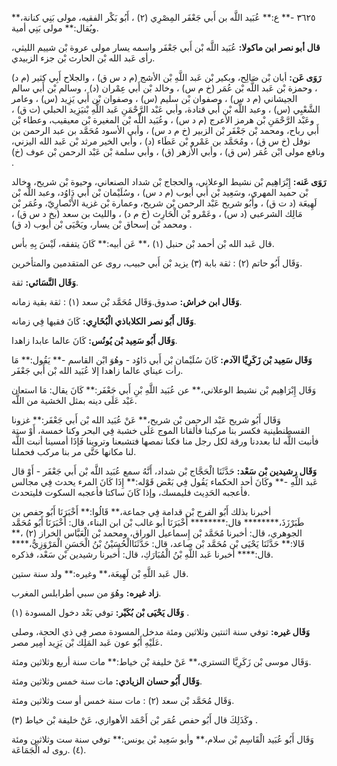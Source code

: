 ٣٦٢٥ -** ع:** عُبَيد اللَّه بن أَبي جَعْفَر المِصْرِي (٢) ، أَبُو بَكْر الفقيه، مولى بَنِي كنانة،** ويُقال:** مولى بَنِي أمية.

**قال أبو نصر ابن ماكولا:** عُبَيد اللَّه بْن أَبي جَعْفَر واسمه يسار مولى عروة بْن شييم الليثي، رأى عَبد الله بْن الحارث بْن جزء الزبيدي.

**رَوَى عَن:** أبان بْن صَالِح، وبكير بْن عَبد اللَّهِ بْن الأشج (م د س ق) ، والجلاح أَبِي كثير (م د) ، وحمزة بْن عَبد اللَّه بْن عُمَر (خ م س) ، وخالد بْن أَبي عِمْران (د) ، وسالم بْن أَبي سالم الجيشاني (م د س) ، وصفوان بْن سليم (س) ، وصفوان بْن أَبي يَزِيد (س) ، وعامر الشَّعْبِي (س) ، وعبد اللَّه بْن أَبي قتادة، وأبي عَبْد الرَّحْمَنِ عَبد اللَّهِ بْنيَزِيد الحبلي (ت ق) ، وعَبْد الرَّحْمَنِ بْن هرمز الأعرج (م د س) ، وعُبَيد اللَّه بْن المغيرة بْن معيقيب، وعطاء بْن أَبي رباح، ومحمد بْن جَعْفَر بْن الزبير (خ م د س) ، وأبي الأسود مُحَمَّد بن عبد الرحمن بن نوفل (خ س ق) ، ومُحَمَّد بن عَمْرو بْن عَطَاء (د) ، وأبي الخير مرثد بْن عَبد الله اليزني، ونافع مولى ابْن عُمَر (س ق) ، وأبي الأزهر (ق) ، وأبي سلمة بْن عَبْد الرحمن بْن عوف (خ) .

**رَوَى عَنه:** إِبْرَاهِيم بْن نشيط الوعلاني، والحجاج بْن شداد الصنعاني، وحيوة بْن شريح، وخالد بْن حميد المهري، وسَعِيد بْن أَبي أيوب (م د س) ، وسُلَيْمان بْن أَبي دَاوُد، وعبد اللَّه بْن لَهِيعَة (د ت ق) ، وأَبُو شريح عَبْد الرحمن بْن شريح، وعمارة بْن غزية الأَنْصارِيّ، وعُمَر بْن مَالِك الشرعبي (د س) ، وعَمْرو بْن الْحَارِث (خ م د) ، والليث بن سعد (بخ د س ق) ، ومحمد بْن إسحاق بْن يسار، ويَحْيَى بْن أيوب (د ق) .

قال عَبد الله بْن أحمد بْن حنبل (١) ،** عَن أبيه:** كَانَ يتفقه، لَيْسَ بِهِ بأس.

وَقَال أَبُو حاتم (٢) : ثقة بابة (٣) يزيد بْن أَبي حبيب، روى عن المتقدمين والمتأخرين.

**وَقَال النَّسَائي:** ثقة.

**وَقَال ابن خراش:** صدوق.وَقَال مُحَمَّد بْن سعد (١) : ثقة بقية زمانه.

**وَقَال أَبُو نصر الكلاباذي الْبُخَارِي:** كَانَ فقيها فِي زمانه.

**وَقَال أَبُو سَعِيد بْن يُونُس:** كَانَ عالما عابدا زاهدا.

**وَقَال سَعِيد بْن زَكَرِيَّا الآدم:** كَانَ سُلَيْمان بْن أَبي دَاوُد - وهُوَ ابْن القاسم -** يَقُول:** مَا رأت عيناي عالما زاهدا إلا عُبَيد الله بْن أَبي جَعْفَر.

وَقَال إِبْرَاهِيم بْن نشيط الوعلاني،** عن عُبَيد اللَّهِ بْنِ أَبي جَعْفَر:** كَانَ يقال: مَا استعان عَبْد عَلَى دينه بمثل الخشية من اللَّه.

وَقَال أَبُو شريح عَبْد الرحمن بْن شريح،** عَنْ عُبَيد الله بْن أَبي جَعْفَر:** غزونا القسطنطينية فكسر بنا مركبنا فألقانا الموج عَلَى خشبة فِي البحر وكنا خمسة، أَوْ ستة فأنبت اللَّه لنا بعددنا ورقة لكل رجل منا فكنا نمصها فتشبعنا وتروينا فَإذَا أمسينا أنبت اللَّه لنا مكانها حَتَّى مر بنا مركب فحملنا.

**وَقَال رشيدين بْن سَعْد:** حَدَّثَنَا الْحَجَّاج بْن شداد، أَنَّهُ سمع عُبَيد اللَّه بْن أَبي جَعْفَر - أَوْ قال عَبد اللَّهِ -** وكَانَ أحد الحكماء يَقُول فِي بَعْض قَوْله:** إِذَا كَانَ المرء يحدث فِي مجالس فأعجبه الحَدِيث فليمسك، وإذا كَانَ ساكتا فأعجبه السكوت فليتحدث.

أخبرنا بذلك أَبُو الفرج بْن قدامة فِي جماعة،** قَالُوا:** أَخْبَرَنَا أَبُو حفص بن طَبَرْزَذَ،******** قال:******** أَخْبَرَنَا أبو غالب بْن ابن البناء، قال: أَخْبَرَنَا أَبُو مُحَمَّد الجوهري، قال: أخبرنا مُحَمَّد بْن إِسماعيل الوراق، ومحمد بْن الْعَبَّاس الخراز (٢) ،** قَالا:** حَدَّثَنَا يَحْيَى بْن مُحَمَّد بْن صاعد، قال: حَدَّثَنَاالْحُسَيْنُ بْنُ الْحَسَنِ الْمَرْوَزِيُّ،**** قال:**** أخبرنا عَبد اللَّهِ بْنُ الْمُبَارَكِ، قال: أَخبرنا رشيدين بْن سَعْد، فذكره.

قال عَبد اللَّهِ بْن لَهِيعَة،** وغيره:** ولد سنة ستين.

**زاد غيره:** وهُوَ من سبي أطرابلس المغرب.

**وَقَال يَحْيَى بْن بُكَيْر:** توفي بَعْد دخول المسودة (١) .

**وَقَال غيره:** توفي سنة اثنتين وثلاثين ومئة مدخل المسودة مصر فِي ذي الحجة، وصلى عَلَيْهِ أَبُو عون عَبد المَلِك بْن يَزِيد أمِير مصر.

وَقَال موسى بْن زَكَرِيَّا التستري،** عَنْ خليفة بْن خياط:** مات سنة أربع وثلاثين ومئة.

**وَقَال أَبُو حسان الزيادي:** مات سنة خمس وثلاثين ومئة.

وَقَال مُحَمَّد بْن سعد (٢) : مات سنة خمس أو ست وثلاثين ومئة.

وكَذَلِكَ قال أَبُو حفص عُمَر بْن أَحْمَد الأهوازي، عَنْ خليفة بْن خياط (٣) .

وَقَال أَبُو عُبَيد الْقَاسِم بْن سلام،** وأبو سَعِيد بْن يونس:** توفي سنة ست وثلاثين ومئة (٤) .روى له الْجَمَاعَة.